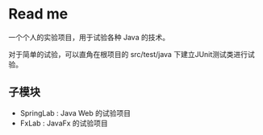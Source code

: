 # Read me

一个个人的实验项目，用于试验各种 Java 的技术。

对于简单的试验，可以直角在根项目的 src/test/java 下建立JUnit测试类进行试验。

## 子模块

* SpringLab : Java Web 的试验项目
* FxLab     : JavaFx 的试验项目